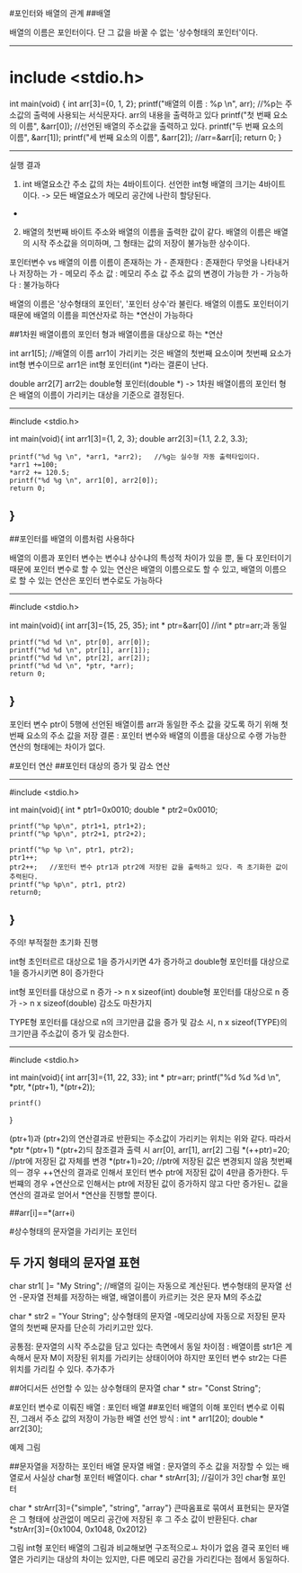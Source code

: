 #포인터와 배열의 관계
##배열

배열의 이름은 포인터이다. 단 그 값을 바꿀 수 없는 '상수형태의 포인터'이다.

---
# include <stdio.h>

int main(void)
{
int arr[3]={0, 1, 2};
printf("배열의 이름 : %p \n", arr);       //%p는 주소값의 출력에 사용되는 서식문자다. arr의 내용을 출력하고 있다
printf("첫 번째 요소의 이름", &arr[0]);   //선언된 배열의 주소값을 출력하고 있다.
printf("두 번째 요소의 이름", &arr[1]);
printf("세 번째 요소의 이름", &arr[2]);
//arr=&arr[i];
return 0;
}

---

실행 결과

1. int 배열요소간 주소 값의 차는 4바이트이다.
선언한 int형 배열의 크기는 4바이트이다. -> 모든 배열요소가 메모리 공간에 나란히 할당된다.
*

2. 배열의 첫번째 바이트 주소와 배열의 이름을 출력한 값이 같다.
배열의 이름은 배열의 시작 주소값을 의미하며, 그 형태는 값의 저장이 불가능한 상수이다.

포인터변수 vs 배열의 이름
이름이 존재하는 가 - 존재한다 : 존재한다
무엇을 나타내거나 저장하는 가 - 메모리 주소 값 : 메모리 주소 값
주소 값의 변경이 가능한 가 - 가능하다 : 불가능하다 

배열의 이름은 '상수형태의 포인터', '포인터 상수'라 불린다.
배열의 이름도 포인터이기 때문에 배열의 이름을 피연산자로 하는 *연산이 가능하다

##1차원 배열이름의 포인터 형과 배열이름을 대상으로 하는 *연산

int arr1[5];
//배열의 이름 arr1이 가리키는 것은 배열의 첫번째 요소이며 첫번째 요소가 int형 변수이므로
arr1은 int형 포인터(int *)라는 결론이 난다.

double arr2[7]
arr2는 double형 포인터(double *)
-> 1차원 배열이름의 포인터 형은 배열의 이름이 가리키는 대상을 기준으로 결정된다.

---
#include <stdio.h>

int main(void){
    int arr1[3]={1, 2, 3};
    double arr2[3]={1.1, 2.2, 3.3};

    printf("%d %g \n", *arr1, *arr2);   //%g는 실수형 자동 출력타입이다.
    *arr1 +=100;
    *arr2 += 120.5;
    printf("%d %g \n", arr1[0], arr2[0]);
    return 0;
}
---

##포인터를 배열의 이름처럼 사용하다

배열의 이름과 포인터 변수는 변수냐 상수냐의 특성적 차이가 있을 뿐, 둘 다 포인터이기 때문에 
포인터 변수로 할 수 있는 연산은 배열의 이름으로도 할 수 있고, 배열의 이름으로 할 수 있는 연산은 포인터 변수로도 가능하다

---
#include <stdio.h>

int main(void){
    int arr[3]={15, 25, 35};
    int * ptr=&arr[0]  //int * ptr=arr;과 동일

    printf("%d %d \n", ptr[0], arr[0]);
    printf("%d %d \n", ptr[1], arr[1]);
    printf("%d %d \n", ptr[2], arr[2]);
    printf("%d %d \n", *ptr, *arr);
    return 0;
}
---

포인터 변수 ptr이 5행에 선언된 배열이름 arr과 동일한 주소 값을 갖도록 하기 위해 첫번째 요소의 주소 값을 저장
결론 : 포인터 변수와 배열의 이름을 대상으로 수랭 가능한 연산의 형태에는 차이가 없다.

#포인터 연산
##포인터 대상의 증가 및 감소 연산

---
#include <stdio.h>

int main(void){
    int * ptr1=0x0010;
    double * ptr2=0x0010;

    printf("%p %p\n", ptr1+1, ptr1+2);
    printf("%p %p\n", ptr2+1, ptr2+2);

    printf("%p %p \n", ptr1, ptr2);
    ptr1++;  
    ptr2++;   //포인터 변수 ptr1과 ptr2에 저장된 값을 출력하고 있다. 즉 초기화한 값이 추력된다.
    printf("%p %p\n", ptr1, ptr2)
    return0;
}
---

주의! 부적절한 초기화 진행

int형 초인터르르 대상으로 1을 증가시키면 4가 증가하고 double형 포인터를 대상으로 1을 증가시키면 8이 증가한다

int형 포인터를 대상으로 n 증가 -> n x sizeof(int)
double형 포인터를 대상으로 n 증가 -> n x sizeof(double)
감소도 마찬가지

TYPE형 포인터를 대상으로 n의 크기만큼 값을 증가 및 감소 시, n x sizeof(TYPE)의 크기만큼 주소값이 증가 및 감소한다.

---
#include <stdio.h>

int main(void){
    int arr[3]={11, 22, 33};
    int * ptr=arr;
    printf("%d %d %d \n", *ptr, *(ptr+1), *(ptr+2));

    printf()
}

(ptr+1)과 (ptr+2)의 연산결과로 반환되는 주소값이 가리키는 위치는 위와 같다.
따라서 *ptr *(ptr+1) *(ptr+2)듸 참조결과 출력 시 arr[0], arr[1], arr[2]
그림
*(++ptr)=20; //ptr에 저장된 값 자체를 변경
*(ptr+1)=20; //ptr에 저장된 값은 변경되지 않음
첫번째의ㅡ 경우  ++연산의 결과로 인해서 포인터 변수 ptr에 저장된 값이 4만큼 증가한다.
두번쨰의 경우 +연산으로 인해서는  ptr에 저장된 값이 증가하지 않고 다만 증가된ㄴ 값을 연산의 결과로 얻어서
*연산을 진행할 뿐이다.

##arr[i]==*(arr+i)

#상수형태의 문자열을 가리키는 포인터
## 두 가지 형태의 문자열 표현
char str1[ ]= "My String";   //배열의 길이는 자동으로 계산된다.
변수형태의 문자열 선언
-문자열 전체를 저장하는 배열, 배열이름이 카르키는 것은 문자 M의 주소값

char * str2 = "Your String";
상수형태의 문자열
-메모리상에 자동으로 저장된 문자열의 첫번째 문자를 단순히 가리키고만 있다.

공통점: 문자열의 시작 주소값을 담고 있다는 측면에서 동일
차이점 : 배열이름 str1은 계속해서 문자 M이 저장된 위치를 가리키는 상태이어야 하지만 포인터 변수 str2는 다른 위치를 가리킬 수 있다.
 추가추가

##어디서든 선언할 수 있는 상수형태의 문자열
char * str= "Const String";

#포인터 변수로 이뤄진 배열 : 포인터 배열
##포인터 배열의 이해
포인터 변수로 이뤄진, 그래서 주소 값의 저장이 가능한 배열
선언 방식 : int * arr1[20];
double * arr2[30];

예제
그림

##문자열을 저장하는 포인터 배열
문자열 배열 : 문자열의 주소 값을 저장할 수 있는 배열로서 사실상 char형 포인터 배열이다.
char * strArr[3]; //길이가 3인 char형 포인터

char * strArr[3]={"simple", "string", "array"}
큰따옴표로 묶여서 표현되는 문자열은 그 형태에 상관없이 메모리 공간에 저장된 후 그 주소 값이 반환된다.
char *strArr[3]={0x1004, 0x1048, 0x2012}

그림
int형 포인터 배열의 그림과 비교해보면 구조적으로ㅗ 차이가 없음
결국 포인터 배열은 가리키는 대상의 차이는 있지만, 다른 메모리 공간을 가리킨다는 점에서 동일하다.
